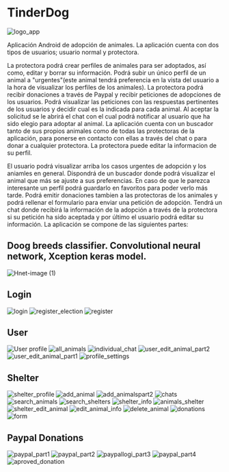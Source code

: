 # TinderDog
![logo_app](https://user-images.githubusercontent.com/51179661/83979313-c1d74100-a90d-11ea-9b85-1bed016d551a.png)

Aplicación Android de adopción de animales. La aplicación cuenta con dos tipos de usuarios; usuario normal y protectora.


La protectora podrá crear perfiles de animales para ser adoptados, así como, editar y borrar su información. Podrá subir un único perfil de un animal a "urgentes"(este animal tendrá preferencia en la vista del usuario a la hora de visualizar los perfiles de los animales). La protectora podrá recibir donaciones a través de Paypal y recibir peticiones de adopciones de los usuarios. Podrá visualizar las peticiones con las respuestas pertinentes de los usuarios y decidir cual es la indicada para cada animal. Al aceptar la solicitud se le abrirá el chat con el cual podrá notificar al usuario que ha sido elegio para adoptar al animal. La aplicación cuenta con un buscador tanto de sus propios animales como de todas las protectoras de la aplicación, para ponerse en contacto con ellas a través del chat o para donar a cualquier protectora. La protectora puede editar la informacion de su perfil.


El usuario podrá visualizar arriba los casos urgentes de adopción y los aniamles en general. Dispondrá de un buscador donde podrá visualizar el animal que más se ajuste a sus preferencias. En caso de que le parezca interesante un perfil podrá guardarlo en favoritos para poder verlo más tarde. Podrá emitir donaciones tambien a las protectoras de los animales y podrá rellenar el formulario para enviar una petición de adopción. Tendrá un chat donde recibirá la información de la adopción a través de la protectora si su petición ha sido aceptada y por último el usuario podrá editar su información.
La aplicación se compone de las siguientes partes:

## Doog breeds classifier. Convolutional neural network, Xception keras model. 

![Hnet-image (1)](https://user-images.githubusercontent.com/51179661/84023053-af99e900-a987-11ea-8c65-c9fbded7ff71.gif)

## Login

![login](https://user-images.githubusercontent.com/51179661/84014670-ff25e800-a97a-11ea-8f4f-97ac8f769c55.png)
![register_election](https://user-images.githubusercontent.com/51179661/84014130-23cd9000-a97a-11ea-983c-097b292141c5.png)
![register](https://user-images.githubusercontent.com/51179661/84014128-23cd9000-a97a-11ea-82e3-0f290b99c320.png)

## User

![User profile](https://user-images.githubusercontent.com/51179661/84014110-1fa17280-a97a-11ea-8955-62d7518255c0.png)
![all_animals](https://user-images.githubusercontent.com/51179661/84014125-2334f980-a97a-11ea-9e5a-dc472519d818.png)
![individual_chat](https://user-images.githubusercontent.com/51179661/84014118-216b3600-a97a-11ea-88c8-e29c2f0f6a0d.png)
![user_edit_animal_part2](https://user-images.githubusercontent.com/51179661/84015619-6c864880-a97c-11ea-83cd-a7f472945268.png)
![user_edit_animal_part1](https://user-images.githubusercontent.com/51179661/84015623-6db77580-a97c-11ea-8b27-8f5117a3adef.png)
![profile_settings](https://user-images.githubusercontent.com/51179661/84015620-6d1edf00-a97c-11ea-9033-1774631b32f0.png)

## Shelter

![shelter_profile](https://user-images.githubusercontent.com/51179661/84014123-229c6300-a97a-11ea-8cde-23bb19ca4b9d.png)
![add_animal](https://user-images.githubusercontent.com/51179661/84014111-203a0900-a97a-11ea-867c-e88dfddedfd7.png)
![add_animalspart2](https://user-images.githubusercontent.com/51179661/84014116-20d29f80-a97a-11ea-9e95-a98540b257f8.png)
![chats](https://user-images.githubusercontent.com/51179661/84014117-216b3600-a97a-11ea-93e3-88b48744253a.png)
![search_animals](https://user-images.githubusercontent.com/51179661/84014119-2203cc80-a97a-11ea-9dcc-8bdb9ab281ae.png)
![search_shelters](https://user-images.githubusercontent.com/51179661/84014122-229c6300-a97a-11ea-9a77-b3b0f49fcf5d.png)
![shelter_info](https://user-images.githubusercontent.com/51179661/84016997-62654980-a97e-11ea-8e8e-1ee8e26c4bfb.png)
![animals_shelter](https://user-images.githubusercontent.com/51179661/84014127-2334f980-a97a-11ea-8870-8dc74dcb82bc.png)
![shelter_edit_animal](https://user-images.githubusercontent.com/51179661/84015630-6e500c00-a97c-11ea-8a68-605534ace0cc.png)
![edit_animal_info](https://user-images.githubusercontent.com/51179661/84017003-62fde000-a97e-11ea-8358-902026d57821.png)
![delete_animal](https://user-images.githubusercontent.com/51179661/84017001-62fde000-a97e-11ea-8aea-931646df299e.png)
![donations](https://user-images.githubusercontent.com/51179661/84014132-24662680-a97a-11ea-83fe-f643cec876dc.png)
![form](https://user-images.githubusercontent.com/51179661/84014133-24662680-a97a-11ea-8466-49db43c6b9a1.png)

## Paypal Donations

![paypal_part1](https://user-images.githubusercontent.com/51179661/84015632-6ee8a280-a97c-11ea-9651-9c8d35b4956b.png)
![paypal_part2](https://user-images.githubusercontent.com/51179661/84015612-6bedb200-a97c-11ea-8b0e-cc0108deb34a.png)
![paypallogi_part3](https://user-images.githubusercontent.com/51179661/84015615-6c864880-a97c-11ea-961d-24e6059998c5.png)
![paypal_part4](https://user-images.githubusercontent.com/51179661/84015625-6db77580-a97c-11ea-917c-402508a9c467.png)
![aproved_donation](https://user-images.githubusercontent.com/51179661/84015628-6e500c00-a97c-11ea-98fe-5bdd481e1546.png)











